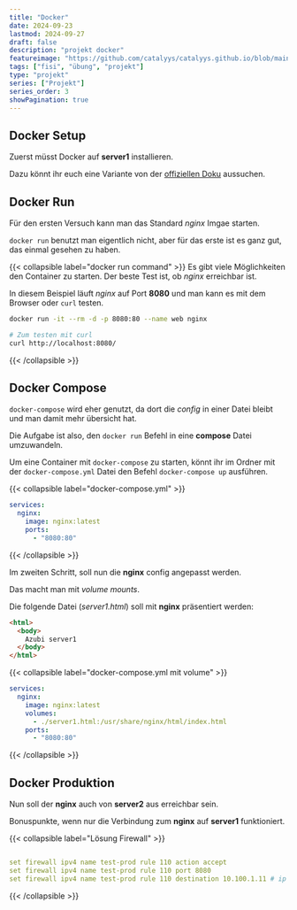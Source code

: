 ```yaml
---
title: "Docker"
date: 2024-09-23
lastmod: 2024-09-27
draft: false
description: "projekt docker"
featureimage: "https://github.com/catalyys/catalyys.github.io/blob/main/assets/azubi_umgebung_setup.svg?raw=true"
tags: ["fisi", "übung", "projekt"]
type: "projekt"
series: ["Projekt"]
series_order: 3
showPagination: true
---
```



## Docker Setup

Zuerst müsst Docker auf **server1** installieren.

Dazu könnt ihr euch eine Variante von der [offiziellen Doku](https://docs.docker.com/engine/install/debian/) aussuchen.

## Docker Run

Für den ersten Versuch kann man das Standard *nginx* Imgae starten.

`docker run` benutzt man eigentlich nicht, aber für das erste ist es ganz gut, das einmal gesehen zu haben.

{{< collapsible label="docker run command" >}}
Es gibt viele Möglichkeiten den Container zu starten. Der beste Test ist, ob *nginx* erreichbar ist.

In diesem Beispiel läuft *nginx* auf Port **8080** und man kann es mit dem Browser oder `curl` testen.

```bash
docker run -it --rm -d -p 8080:80 --name web nginx

# Zum testen mit curl
curl http://localhost:8080/
```
{{< /collapsible >}}


## Docker Compose

`docker-compose` wird eher genutzt, da dort die *config* in einer Datei bleibt und man damit mehr übersicht hat.

Die Aufgabe ist also, den `docker run` Befehl in eine **compose** Datei umzuwandeln.

Um eine Container mit `docker-compose` zu starten, könnt ihr im Ordner mit der `docker-compose.yml` Datei den Befehl `docker-compose up` ausführen.

{{< collapsible label="docker-compose.yml" >}}
```yaml
services:
  nginx:
    image: nginx:latest
    ports:
      - "8080:80"
```
{{< /collapsible >}}

Im zweiten Schritt, soll nun die **nginx** config angepasst werden.

Das macht man mit *volume mounts*.

Die folgende Datei (*server1.html*) soll mit **nginx** präsentiert werden:

```html
<html>
  <body>
    Azubi server1
  </body>
</html>
```



{{< collapsible label="docker-compose.yml mit volume" >}}
```yaml
services:
  nginx:
    image: nginx:latest
    volumes:
      - ./server1.html:/usr/share/nginx/html/index.html
    ports:
      - "8080:80"
```
{{< /collapsible >}}

## Docker Produktion

Nun soll der **nginx** auch von **server2** aus erreichbar sein.

Bonuspunkte, wenn nur die Verbindung zum **nginx** auf **server1** funktioniert.

{{< collapsible label="Lösung Firewall" >}}
```yaml

set firewall ipv4 name test-prod rule 110 action accept
set firewall ipv4 name test-prod rule 110 port 8080
set firewall ipv4 name test-prod rule 110 destination 10.100.1.11 # ip von server1
```
{{< /collapsible >}}




